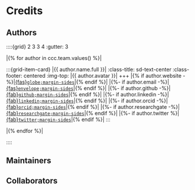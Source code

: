 # Credits


## Authors

::::{grid} 2 3 3 4
:gutter: 3

|{% for author in ccc.team.values() %}|

:::{grid-item-card} |{{ author.name.full }}|
:class-title: sd-text-center
:class-footer: centered
:img-top: |{{ author.avatar }}|
+++
|{% if author.website -%}|[{fas}`globe;margin-sides`]({{author.website.url}})|{% endif %}|
|{%- if author.email -%}|[{fas}`envelope;margin-sides`](author.email.url)|{% endif %}|
|{%- if author.github -%}|[{fab}`github;margin-sides`]({{author.github.url}})|{% endif %}|
|{%- if author.linkedin -%}|[{fab}`linkedin;margin-sides`]({{author.linkedin.url}})|{% endif %}|
|{%- if author.orcid -%}|[{fab}`orcid;margin-sides`]({{author.orcid.url}})|{% endif %}|
|{%- if author.researchgate -%}|[{fab}`researchgate;margin-sides`]({{author.researchgate.url}})|{% endif %}|
|{%- if author.twitter %}|[{fab}`twitter;margin-sides`]({{author.twitter.url}})|{% endif %}|
:::

|{% endfor %}|

::::


## Maintainers
<!--
::::{grid} 2 3 3 4
:gutter: 3
{% for maintainer in ccc.maintainer.list %}
:::{grid-item-card} {{maintainer.name}}
:class-title: sd-text-center
:class-footer: centered
:img-top: {{maintainer.avatar_url}}
+++
{% if maintainer.url.website -%}[{fas}`globe;margin-sides`]({{maintainer.url.website}}){% endif %}
{%- if maintainer.email -%}[{fas}`envelope;margin-sides`](mailto:{{maintainer.email}}){% endif %}
{%- if maintainer.url.github -%}[{fab}`github;margin-sides`]({{maintainer.url.github}}){% endif %}
{%- if maintainer.url.linkedin -%}[{fab}`linkedin;margin-sides`]({{maintainer.url.linkedin}}){% endif %}
{%- if maintainer.url.orcid -%}[{fab}`orcid;margin-sides`]({{maintainer.url.orcid}}){% endif %}
{%- if maintainer.url.researchgate -%}[{fab}`researchgate;margin-sides`]({{maintainer.url.researchgate}}){% endif %}
{%- if maintainer.url.twitter %}[{fab}`twitter;margin-sides`]({{maintainer.url.twitter}}){% endif %}
:::
{% endfor %}
::::
-->

## Collaborators
